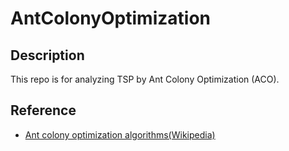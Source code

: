 # AntColonyOptimization

## Description
This repo is for analyzing TSP by Ant Colony Optimization (ACO).

## Reference
- [Ant colony optimization algorithms(Wikipedia)](https://en.wikipedia.org/wiki/Ant_colony_optimization_algorithms#cite_note-30)

